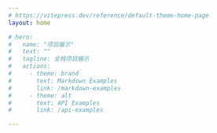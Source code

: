 ```yaml
---
# https://vitepress.dev/reference/default-theme-home-page
layout: home

# hero:
#   name: "项目展示"
#   text: ""
#   tagline: 全栈项目展示
#   actions:
#     - theme: brand
#       text: Markdown Examples
#       link: /markdown-examples
#     - theme: alt
#       text: API Examples
#       link: /api-examples

---
```

